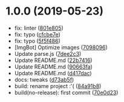 <a name="1.0.0"></a>
# 1.0.0 (2019-05-23)

* fix: linter ([801e805](https://github.com/Kikobeats/to-query/commit/801e805))
* fix: typo ([cfcbe7e](https://github.com/Kikobeats/to-query/commit/cfcbe7e))
* fix: typo ([5f5f486](https://github.com/Kikobeats/to-query/commit/5f5f486))
* [ImgBot] Optimize images ([7098096](https://github.com/Kikobeats/to-query/commit/7098096))
* Update parse.js ([7dee2c3](https://github.com/Kikobeats/to-query/commit/7dee2c3))
* Update README.md ([22b7416](https://github.com/Kikobeats/to-query/commit/22b7416))
* Update README.md ([90663fa](https://github.com/Kikobeats/to-query/commit/90663fa))
* Update README.md ([d417dac](https://github.com/Kikobeats/to-query/commit/d417dac))
* docs: tweaks ([d73ab5f](https://github.com/Kikobeats/to-query/commit/d73ab5f))
* build: rename project :'( ([84a91b8](https://github.com/Kikobeats/to-query/commit/84a91b8))
* build(no-release): first commit ([70e0d23](https://github.com/Kikobeats/to-query/commit/70e0d23))



